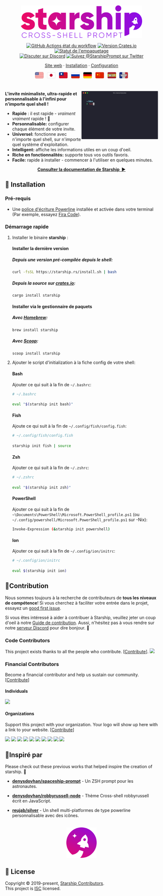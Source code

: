 <p align="center">
  <img
    width="400"
    src="https://raw.githubusercontent.com/starship/starship/master/media/logo.png"
    alt="Starship – Shell prompt multiplatformes" />
</p>

<p align="center">
  <a href="https://github.com/starship/starship/actions"
    ><img
      src="https://img.shields.io/github/workflow/status/starship/starship/Main workflow/master?label=workflow&style=flat-square"
      alt="GitHub Actions état du workflow" /></a>
  <a href="https://crates.io/crates/starship"
    ><img
      src="https://img.shields.io/crates/v/starship?style=flat-square"
      alt="Version Crates.io" /></a>
  <a href="https://repology.org/project/starship/versions"
    ><img
      src="https://img.shields.io/repology/repositories/starship?label=in%20repositories&style=flat-square"
      alt="Statut de l'empaquetage" /></a
><br />
  <a href="https://discord.gg/8Jzqu3T"
    ><img
      src="https://img.shields.io/discord/567163873606500352?label=discord&logoColor=white&style=flat-square"
      alt="Discuter sur Discord" /></a>
  <a href="https://twitter.com/StarshipPrompt"
    ><img
      src="https://img.shields.io/badge/twitter-@StarshipPrompt-1DA1F3?style=flat-square"
      alt="Suivez @StarshipPrompt sur Twitter" /></a>
</p>

<p align="center">
  <a href="https://starship.rs">Site web</a>
  ·
  <a href="#-installation">Installation</a>
  ·
  <a href="https://starship.rs/config/">Configuration</a>
</p>

<p align="center">
  <a href="https://github.com/starship/starship/blob/master/README.md"
    ><img
      height="20"
      src="https://raw.githubusercontent.com/starship/starship/master/media/flag-us.png"
      alt="English" /></a>
  &nbsp;
  <a
    href="https://github.com/starship/starship/blob/master/docs/ja-JP/guide/README.md"
    ><img
      height="20"
      src="https://raw.githubusercontent.com/starship/starship/master/media/flag-jp.png"
      alt="日本語" /></a>
  &nbsp;
  <a
    href="https://github.com/starship/starship/blob/master/docs/zh-TW/guide/README.md"
    ><img
      height="20"
      src="https://raw.githubusercontent.com/starship/starship/master/media/flag-tw.png"
      alt="繁體中文" /></a>
  &nbsp;
  <a
    href="https://github.com/starship/starship/blob/master/docs/ru-RU/guide/README.md"
    ><img
      height="20"
      src="https://raw.githubusercontent.com/starship/starship/master/media/flag-ru.png"
      alt="Русский" /></a>
  &nbsp;
  <a
    href="https://github.com/starship/starship/blob/master/docs/de-DE/guide/README.md"
    ><img
      height="20"
      src="https://raw.githubusercontent.com/starship/starship/master/media/flag-de.png"
      alt="Deutsch" /></a>
  &nbsp;
  <a
    href="https://github.com/starship/starship/blob/master/docs/zh-CN/guide/README.md"
    ><img
      height="20"
      src="https://raw.githubusercontent.com/starship/starship/master/media/flag-cn.png"
      alt="简体中文" /></a>
  &nbsp;
  <a href="https://translate.starship.rs/project/starship-prompt/es"
    ><img
      height="20"
      src="https://raw.githubusercontent.com/starship/starship/master/media/flag-es.png"
      alt="Espagnol" /></a>
  &nbsp;
  <a href="https://translate.starship.rs/project/starship-prompt/fr"
    ><img
      height="20"
      src="https://raw.githubusercontent.com/starship/starship/master/media/flag-fr.png"
      alt="Français" /></a>
</p>

<h1></h1>

<img
  src="https://raw.githubusercontent.com/starship/starship/master/media/demo.gif"
  alt="Starship avec iTerm2 et le thème Snazzy"
  width="50%"
  align="right" />


**L'invite minimaliste, ultra-rapide et personnalisable à l'infini pour n'importe quel shell !**


- **Rapide** : il est rapide - _vraiment vraiment_ rapide ! 🚀
- **Personnalisable:** configurer chaque élément de votre invite.
- **Universel:** fonctionne avec n'importe quel shell, sur n'importe quel système d'exploitation.
- **Intelligent:** affiche les informations utiles en un coup d'oeil.
- **Riche en fonctionnalités:** supporte tous vos outils favoris.
- **Facile:** rapide à installer - commencer à l'utiliser en quelques minutes.

<p align="center">
<a href="https://starship.rs/"><strong>Consulter la documentation de Starship&nbsp;&nbsp;▶</strong></a>
</p>

## 🚀 Installation

### Pré-requis

- Une [police d'écriture Powerline](https://github.com/powerline/fonts) installée et activée dans votre terminal (Par exemple, essayez [Fira Code](https://github.com/tonsky/FiraCode)).

### Démarrage rapide

1. Installer le binaire **starship** :


   #### Installer la dernière version


   ##### Depuis une version pré-compilée depuis le shell:

   ```sh
   curl -fsSL https://starship.rs/install.sh | bash
   ```


   ##### Depuis la source sur [crates.io](https://crates.io/):

   ```sh
   cargo install starship
   ```


   #### Installer via le gestionnaire de paquets


   ##### Avec [Homebrew](https://brew.sh/):

   ```sh
   brew install starship
   ```


   ##### Avec [Scoop](https://scoop.sh):

   ```powershell
   scoop install starship
   ```

1. Ajouter le script d'initialization à la fiche config de votre shell:


   #### Bash

   Ajouter ce qui suit à la fin de `~/.bashrc`:

   ```sh
   # ~/.bashrc

   eval "$(starship init bash)"
   ```


   #### Fish

   Ajoute ce qui suit à la fin de `~/.config/fish/config.fish`:

   ```sh
   # ~/.config/fish/config.fish

   starship init fish | source
   ```


   #### Zsh

   Ajouter ce qui suit à la fin de `~/.zshrc`:

   ```sh
   # ~/.zshrc

   eval "$(starship init zsh)"
   ```


   #### PowerShell

   Ajouter ce qui suit à la fin de `~\Documents\PowerShell\Microsoft.PowerShell_profile.ps1` (ou `~/.config/powershell/Microsoft.PowerShell_profile.ps1` sur -Nix):

   ```sh
   Invoke-Expression (&starship init powershell)
   ```


   #### Ion

   Ajouter ce qui suit à la fin de `~/.config/ion/initrc`:

   ```sh
   # ~/.config/ion/initrc

   eval $(starship init ion)
   ```

## 🤝Contribution

Nous sommes toujours à la recherche de contributeurs de **tous les niveaux de compétence**! Si vous cherchez à faciliter votre entrée dans le projet, essayez un [good first issue](https://github.com/starship/starship/labels/🌱%20good%20first%20issue).

Si vous êtes intéressé à aider à contribuer à Starship, veuillez jeter un coup d'oeil à notre [Guide de contribution](https://github.com/starship/starship/blob/master/CONTRIBUTING.md). Aussi, n'hésitez pas à vous rendre sur notre [serveur Discord](https://discord.gg/8Jzqu3T) pour dire bonjour. 👋

### Code Contributors

This project exists thanks to all the people who contribute. [[Contribute](CONTRIBUTING.md)].
<a href="https://github.com/starship/starship/graphs/contributors"><img src="https://opencollective.com/starship/contributors.svg?width=890&button=false" /></a>

### Financial Contributors

Become a financial contributor and help us sustain our community. [[Contribute](https://opencollective.com/starship/contribute)]

#### Individuals

<a href="https://opencollective.com/starship"><img src="https://opencollective.com/starship/individuals.svg?width=890"></a>

#### Organizations

Support this project with your organization. Your logo will show up here with a link to your website. [[Contribute](https://opencollective.com/starship/contribute)]

<a href="https://opencollective.com/starship/organization/0/website"><img src="https://opencollective.com/starship/organization/0/avatar.svg"></a>
<a href="https://opencollective.com/starship/organization/1/website"><img src="https://opencollective.com/starship/organization/1/avatar.svg"></a>
<a href="https://opencollective.com/starship/organization/2/website"><img src="https://opencollective.com/starship/organization/2/avatar.svg"></a>
<a href="https://opencollective.com/starship/organization/3/website"><img src="https://opencollective.com/starship/organization/3/avatar.svg"></a>
<a href="https://opencollective.com/starship/organization/4/website"><img src="https://opencollective.com/starship/organization/4/avatar.svg"></a>
<a href="https://opencollective.com/starship/organization/5/website"><img src="https://opencollective.com/starship/organization/5/avatar.svg"></a>
<a href="https://opencollective.com/starship/organization/6/website"><img src="https://opencollective.com/starship/organization/6/avatar.svg"></a>
<a href="https://opencollective.com/starship/organization/7/website"><img src="https://opencollective.com/starship/organization/7/avatar.svg"></a>
<a href="https://opencollective.com/starship/organization/8/website"><img src="https://opencollective.com/starship/organization/8/avatar.svg"></a>
<a href="https://opencollective.com/starship/organization/9/website"><img src="https://opencollective.com/starship/organization/9/avatar.svg"></a>

## 💭Inspiré par

Please check out these previous works that helped inspire the creation of starship. 🙏

- **[denysdovhan/spaceship-prompt](https://github.com/denysdovhan/spaceship-prompt)** - Un ZSH prompt pour les astronautes.

- **[denysdovhan/robbyrussell-node](https://github.com/denysdovhan/robbyrussell-node)** - Thème Cross-shell robbyrussell écrit en JavaScript.

- **[reujab/silver](https://github.com/reujab/silver)** - Un shell multi-platformes de type powerline personnalisable avec des icônes.

<p align="center">
    <br>
    <img width="100" src="https://raw.githubusercontent.com/starship/starship/master/media/icon.png" alt="Starship rocket icon">
</p>

## 📝 License

Copyright © 2019-present, [Starship Contributors](https://github.com/starship/starship/graphs/contributors).<br /> This project is [ISC](https://github.com/starship/starship/blob/master/LICENSE) licensed.
